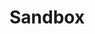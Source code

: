 # Sandbox
<!doctype html>
<html>
<head>  <title>loops, conditional statements, functions, variables, paramaters, arrays, associative arrays sandbox code example</title>  
<script>     //Sandboxing loops    
//Sandboxing loops    
//Happy path - loop    
var coin;  
for (coin=1; coin < 5; coin++;){    
console.log(coin)
}
//Result - writen to the console

//Nasty path - bad syntax    
var coin;
for (coin=1; coin < 5; coin+1;){
console.log(coin)
}
//Result - loop will not loop    

//Nasty path - missing braces    
var coin;    
for (coin=1; coin < 5; coin++;)
console.log(coin)
//Result - loop will not work

//Happy path - do...while    
var weekdays = 0;
do {
  weekdays += 1;
  console.log(weekdays);
  } while (weekdays < 5);
//Result - loop will run five times  

//Happy path - for loop with array    
var numNums = [6, 4, 3, 0, 8, 2]    
for (var i = 0; i < 6; i++;){

}
//Result - loop will run through the numbers in the array

//Sandboxing absolute value    
//Happy path - absolute value of a negative number    
var absValue = Math.abs(-100)    
console.log(absValue)    
//Result - 100 written to console    

//Nasty path - positive value    
absValue = Math.abs(21)    
console.log(absValue)    
//Result - 21 written to console    

//Nasty path - string    
absValue = Math.abs("hello")    
console.log(absValue)    
//Result - NaN written to console    

//Nasty path - empty string    
absValue = Math.abs("")    
console.log(absValue)    
//Result - 0 written to console    

//Nasty path - null    
absValue = Math.abs(null)    
console.log(absValue)    
//Result - 0 written to console  </script>

  <style>
  </style></head>
<body> <p></p></body></html>
